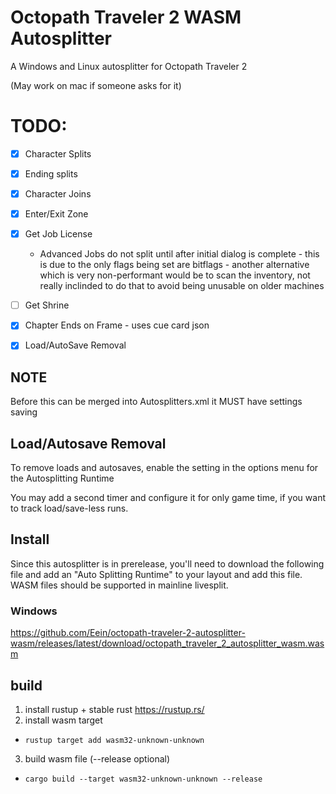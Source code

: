 # Octopath Traveler 2 WASM Autosplitter

A Windows and Linux autosplitter for Octopath Traveler 2 

(May work on mac if someone asks for it)

# TODO:

- [x] Character Splits
- [x] Ending splits
- [x] Character Joins
- [x] Enter/Exit Zone
- [x] Get Job License
  - Advanced Jobs do not split until after initial dialog is complete - this is due to the only flags being set are bitflags - another alternative which is very non-performant would be to scan the inventory, not really inclinded to do that to avoid being unusable on older machines

- [ ] Get Shrine
- [x] Chapter Ends on Frame - uses cue card json
- [x] Load/AutoSave Removal


## NOTE

Before this can be merged into Autosplitters.xml it MUST have settings saving

## Load/Autosave Removal 

To remove loads and autosaves, enable the setting in the options menu for the Autosplitting Runtime 

You may add a second timer and configure it for only game time, if you want to track load/save-less runs.

## Install

Since this autosplitter is in prerelease, you'll need to download the following file and add an "Auto Splitting Runtime" to your layout and add this file. WASM files should be supported in mainline livesplit.

### Windows

https://github.com/Eein/octopath-traveler-2-autosplitter-wasm/releases/latest/download/octopath_traveler_2_autosplitter_wasm.wasm

## build
1. install rustup + stable rust https://rustup.rs/
2. install wasm target
  - `rustup target add wasm32-unknown-unknown`
3. build wasm file (--release optional)
  - `cargo build --target wasm32-unknown-unknown --release`
